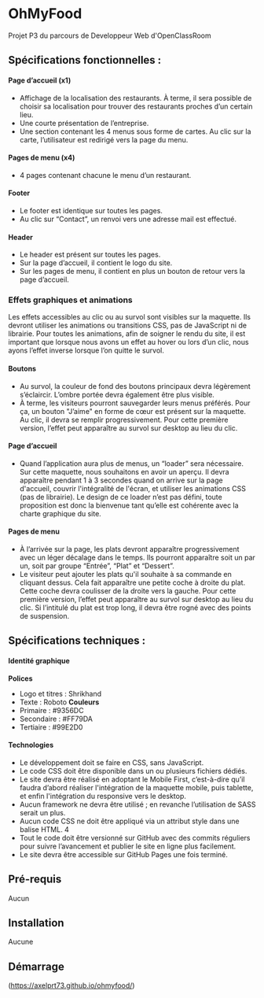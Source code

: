 # OhMyFood

Projet P3 du parcours de Developpeur Web d'OpenClassRoom

## Spécifications fonctionnelles :

#### Page d’accueil (x1)
* Affichage de la localisation des restaurants. À terme, il sera possible de choisir sa
localisation pour trouver des restaurants proches d’un certain lieu.
* Une courte présentation de l’entreprise.
* Une section contenant les 4 menus sous forme de cartes. Au clic sur la carte,
l’utilisateur est redirigé vers la page du menu.

#### Pages de menu (x4)
* 4 pages contenant chacune le menu d’un restaurant.

#### Footer
* Le footer est identique sur toutes les pages.
* Au clic sur “Contact”, un renvoi vers une adresse mail est effectué.

#### Header
* Le header est présent sur toutes les pages.
* Sur la page d’accueil, il contient le logo du site.
* Sur les pages de menu, il contient en plus un bouton de retour vers la page d’accueil.

### Effets graphiques et animations

Les effets accessibles au clic ou au survol sont visibles sur la maquette. Ils devront utiliser
les animations ou transitions CSS, pas de JavaScript ni de librairie. Pour toutes les
animations, afin de soigner le rendu du site, il est important que lorsque nous avons un effet
au hover ou lors d’un clic, nous ayons l’effet inverse lorsque l’on quitte le survol.

#### Boutons
* Au survol, la couleur de fond des boutons principaux devra légèrement s’éclaircir.
L’ombre portée devra également être plus visible.
* À terme, les visiteurs pourront sauvegarder leurs menus préférés. Pour ça, un
bouton "J’aime" en forme de cœur est présent sur la maquette. Au clic, il devra se
remplir progressivement. Pour cette première version, l’effet peut apparaître au
survol sur desktop au lieu du clic.

#### Page d’accueil
* Quand l’application aura plus de menus, un “loader” sera nécessaire. Sur cette
maquette, nous souhaitons en avoir un aperçu. Il devra apparaître pendant 1 à 3
secondes quand on arrive sur la page d'accueil, couvrir l'intégralité de l'écran, et
utiliser les animations CSS (pas de librairie). Le design de ce loader n’est pas défini,
toute proposition est donc la bienvenue tant qu’elle est cohérente avec la charte
graphique du site.

#### Pages de menu
* À l’arrivée sur la page, les plats devront apparaître progressivement avec un léger
décalage dans le temps. Ils pourront apparaître soit un par un, soit par groupe
“Entrée”, “Plat” et “Dessert”.
* Le visiteur peut ajouter les plats qu'il souhaite à sa commande en cliquant dessus.
Cela fait apparaître une petite coche à droite du plat. Cette coche devra coulisser de
la droite vers la gauche. Pour cette première version, l’effet peut apparaître au survol
sur desktop au lieu du clic. Si l’intitulé du plat est trop long, il devra être rogné avec
des points de suspension.

## Spécifications techniques :

#### Identité graphique
**Polices**
* Logo et titres : Shrikhand
* Texte : Roboto
**Couleurs**
* Primaire : #9356DC
* Secondaire : #FF79DA
* Tertiaire : #99E2D0

#### Technologies
* Le développement doit se faire en CSS, sans JavaScript.
* Le code CSS doit être disponible dans un ou plusieurs fichiers dédiés.
* Le site devra être réalisé en adoptant le Mobile First, c’est-à-dire qu’il faudra d’abord
réaliser l'intégration de la maquette mobile, puis tablette, et enfin l'intégration du
responsive vers le desktop.
* Aucun framework ne devra être utilisé ; en revanche l’utilisation de SASS serait un
plus.
* Aucun code CSS ne doit être appliqué via un attribut style dans une balise HTML.
4
* Tout le code doit être versionné sur GitHub avec des commits réguliers pour
suivre l’avancement et publier le site en ligne plus facilement.
* Le site devra être accessible sur GitHub Pages une fois terminé.


## Pré-requis

Aucun

## Installation

Aucune

## Démarrage

(https://axelprt73.github.io/ohmyfood/)